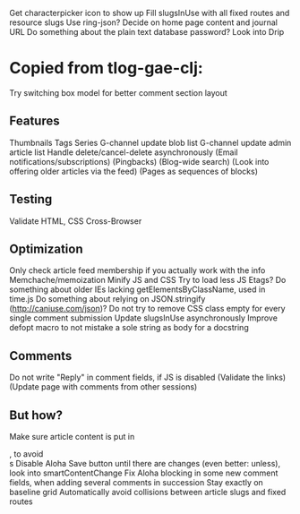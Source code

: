 Get characterpicker icon to show up
Fill slugsInUse with all fixed routes and resource slugs
Use ring-json?
Decide on home page content and journal URL
Do something about the plain text database password?
Look into Drip


# Copied from tlog-gae-clj:

Try switching box model for better comment section layout


## Features

Thumbnails
Tags
Series
G-channel update blob list
G-channel update admin article list
Handle delete/cancel-delete asynchronously
(Email notifications/subscriptions)
(Pingbacks)
(Blog-wide search)
(Look into offering older articles via the feed)
(Pages as sequences of blocks)


## Testing

Validate HTML, CSS
Cross-Browser


## Optimization

Only check article feed membership if you actually work with the info
Memchache/memoization
Minify JS and CSS
Try to load less JS
Etags?
Do something about older IEs lacking getElementsByClassName, used in time.js
Do something about relying on JSON.stringify (http://caniuse.com/json)?
Do not try to remove CSS class empty for every single comment submission
Update slugsInUse asynchronously
Improve defopt macro to not mistake a sole string as body for a docstring


## Comments

Do not write "Reply" in comment fields, if JS is disabled
(Validate the links)
(Update page with comments from other sessions)


## But how?

Make sure article content is put in <p>, to avoid <br>s
Disable Aloha Save button until there are changes (even better: unless), look into smartContentChange
Fix Aloha blocking in some new comment fields, when adding several comments in succession
Stay exactly on baseline grid
Automatically avoid collisions between article slugs and fixed routes
